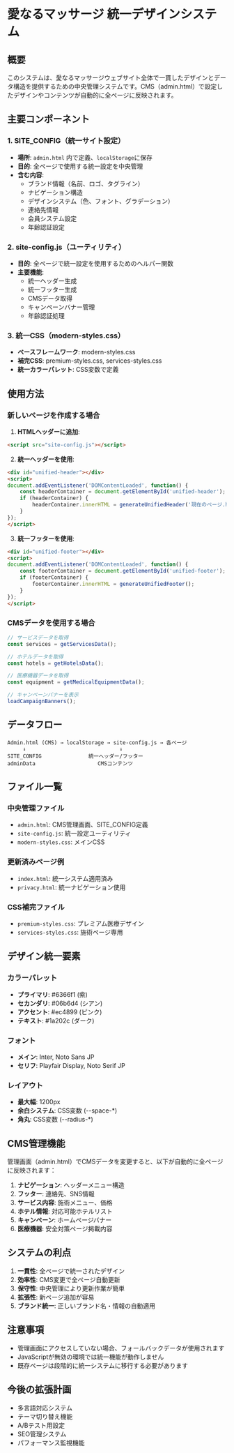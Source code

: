 # 愛なるマッサージ 統一デザインシステム

## 概要

このシステムは、愛なるマッサージウェブサイト全体で一貫したデザインとデータ構造を提供するための中央管理システムです。CMS（admin.html）で設定したデザインやコンテンツが自動的に全ページに反映されます。

## 主要コンポーネント

### 1. SITE_CONFIG（統一サイト設定）
- **場所**: `admin.html` 内で定義、`localStorage`に保存
- **目的**: 全ページで使用する統一設定を中央管理
- **含む内容**:
  - ブランド情報（名前、ロゴ、タグライン）
  - ナビゲーション構造
  - デザインシステム（色、フォント、グラデーション）
  - 連絡先情報
  - 会員システム設定
  - 年齢認証設定

### 2. site-config.js（ユーティリティ）
- **目的**: 全ページで統一設定を使用するためのヘルパー関数
- **主要機能**:
  - 統一ヘッダー生成
  - 統一フッター生成
  - CMSデータ取得
  - キャンペーンバナー管理
  - 年齢認証処理

### 3. 統一CSS（modern-styles.css）
- **ベースフレームワーク**: modern-styles.css
- **補完CSS**: premium-styles.css, services-styles.css
- **統一カラーパレット**: CSS変数で定義

## 使用方法

### 新しいページを作成する場合

1. **HTMLヘッダーに追加**:
```html
<script src="site-config.js"></script>
```

2. **統一ヘッダーを使用**:
```html
<div id="unified-header"></div>
<script>
document.addEventListener('DOMContentLoaded', function() {
    const headerContainer = document.getElementById('unified-header');
    if (headerContainer) {
        headerContainer.innerHTML = generateUnifiedHeader('現在のページ.html');
    }
});
</script>
```

3. **統一フッターを使用**:
```html
<div id="unified-footer"></div>
<script>
document.addEventListener('DOMContentLoaded', function() {
    const footerContainer = document.getElementById('unified-footer');
    if (footerContainer) {
        footerContainer.innerHTML = generateUnifiedFooter();
    }
});
</script>
```

### CMSデータを使用する場合

```javascript
// サービスデータを取得
const services = getServicesData();

// ホテルデータを取得
const hotels = getHotelsData();

// 医療機器データを取得
const equipment = getMedicalEquipmentData();

// キャンペーンバナーを表示
loadCampaignBanners();
```

## データフロー

```
Admin.html (CMS) → localStorage → site-config.js → 各ページ
     ↓                              ↓
SITE_CONFIG               統一ヘッダー/フッター
adminData                    CMSコンテンツ
```

## ファイル一覧

### 中央管理ファイル
- `admin.html`: CMS管理画面、SITE_CONFIG定義
- `site-config.js`: 統一設定ユーティリティ
- `modern-styles.css`: メインCSS

### 更新済みページ例
- `index.html`: 統一システム適用済み
- `privacy.html`: 統一ナビゲーション使用

### CSS補完ファイル
- `premium-styles.css`: プレミアム医療デザイン
- `services-styles.css`: 施術ページ専用

## デザイン統一要素

### カラーパレット
- **プライマリ**: #6366f1 (紫)
- **セカンダリ**: #06b6d4 (シアン)  
- **アクセント**: #ec4899 (ピンク)
- **テキスト**: #1a202c (ダーク)

### フォント
- **メイン**: Inter, Noto Sans JP
- **セリフ**: Playfair Display, Noto Serif JP

### レイアウト
- **最大幅**: 1200px
- **余白システム**: CSS変数 (--space-*)
- **角丸**: CSS変数 (--radius-*)

## CMS管理機能

管理画面（admin.html）でCMSデータを変更すると、以下が自動的に全ページに反映されます：

1. **ナビゲーション**: ヘッダーメニュー構造
2. **フッター**: 連絡先、SNS情報
3. **サービス内容**: 施術メニュー、価格
4. **ホテル情報**: 対応可能ホテルリスト
5. **キャンペーン**: ホームページバナー
6. **医療機器**: 安全対策ページ掲載内容

## システムの利点

1. **一貫性**: 全ページで統一されたデザイン
2. **効率性**: CMS変更で全ページ自動更新
3. **保守性**: 中央管理により更新作業が簡単
4. **拡張性**: 新ページ追加が容易
5. **ブランド統一**: 正しいブランド名・情報の自動適用

## 注意事項

- 管理画面にアクセスしていない場合、フォールバックデータが使用されます
- JavaScriptが無効の環境では統一機能が動作しません
- 既存ページは段階的に統一システムに移行する必要があります

## 今後の拡張計画

- 多言語対応システム
- テーマ切り替え機能
- A/Bテスト用設定
- SEO管理システム
- パフォーマンス監視機能